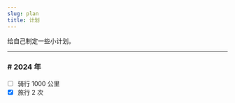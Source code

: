 ```yaml
---
slug: plan
title: 计划
---
```


给自己制定一些小计划。

---

<div class="nolist">

### # 2024 年

- [ ] 骑行 1000 公里
- [x] 旅行 2 次
</div>
